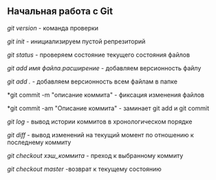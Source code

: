 ## Начальная работа с Git

*git version* - команда проверки

*git init* - инициализируем пустой репрезиторий 

*git status* - проверяем состояние текущего состояния файлов

*git add имя файла.расширение* - добавляем версионность файлу

*git add .* - добавляем версионность всем файлам в папке

*git commit -m "описание коммита" - фиксация изменения файлов

*git commit -am "Описание коммита" - заминает git add и git commit

*git log* - вывод истории коммитов в хронологическом порядке

*git diff* - вывод изменений на текущий момент по отношению к последнему коммиту

*git checkout хэш_коммита* - преход к выбранному коммиту

*git checkout master* -возврат к текущему состоянию